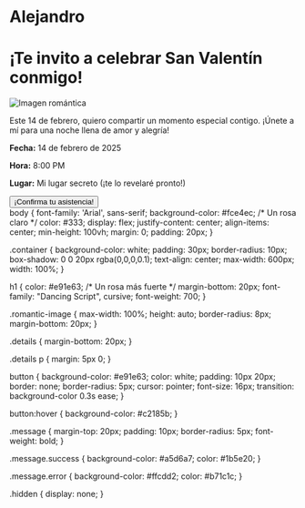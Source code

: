 # Alejandro
<!DOCTYPE html>
<html lang="es">
<head>
    <meta charset="UTF-8">
    <meta name="viewport" content="width=device-width, initial-scale=1.0">
    <title>¡Invitación de San Valentín!</title>
    <link rel="stylesheet" href="style.css">
    <link rel="preconnect" href="https://fonts.googleapis.com">
    <link rel="preconnect" href="https://fonts.gstatic.com" crossorigin>
    <link href="https://fonts.googleapis.com/css2?family=Dancing+Script:wght@400..700&display=swap" rel="stylesheet">
</head>
<body>
    <div class="container">
        <h1>¡Te invito a celebrar San Valentín conmigo!</h1>
        <img src="https://images.unsplash.com/photo-1519751138087-5c2a60c5631b?q=80&w=2070&auto=format&fit=crop&ixlib=rb-4.0.3&ixid=M3wxMjA3fDB8MHxwaG90by1wYWdlfHx8fGVufDB8fHx8fA%3D%3D" alt="Imagen romántica" class="romantic-image">
        <p>Este 14 de febrero, quiero compartir un momento especial contigo. ¡Únete a mí para una noche llena de amor y alegría!</p>
        <div class="details">
            <p><strong>Fecha:</strong> 14 de febrero de 2025</p>
            <p><strong>Hora:</strong> 8:00 PM</p>
            <p><strong>Lugar:</strong> Mi lugar secreto (¡te lo revelaré pronto!)</p>
        </div>
        <button id="rsvpButton">¡Confirma tu asistencia!</button>
        <div id="rsvpMessage" class="message hidden"></div>
    </div>
    <script src="script.js"></script>
</body>
</html>
body {
    font-family: 'Arial', sans-serif;
    background-color: #fce4ec; /* Un rosa claro */
    color: #333;
    display: flex;
    justify-content: center;
    align-items: center;
    min-height: 100vh;
    margin: 0;
    padding: 20px;
}

.container {
    background-color: white;
    padding: 30px;
    border-radius: 10px;
    box-shadow: 0 0 20px rgba(0,0,0,0.1);
    text-align: center;
    max-width: 600px;
    width: 100%;
}

h1 {
    color: #e91e63; /* Un rosa más fuerte */
    margin-bottom: 20px;
    font-family: "Dancing Script", cursive;
    font-weight: 700;
}

.romantic-image {
    max-width: 100%;
    height: auto;
    border-radius: 8px;
    margin-bottom: 20px;
}

.details {
    margin-bottom: 20px;
}

.details p {
    margin: 5px 0;
}

button {
    background-color: #e91e63;
    color: white;
    padding: 10px 20px;
    border: none;
    border-radius: 5px;
    cursor: pointer;
    font-size: 16px;
    transition: background-color 0.3s ease;
}

button:hover {
    background-color: #c2185b;
}

.message {
    margin-top: 20px;
    padding: 10px;
    border-radius: 5px;
    font-weight: bold;
}

.message.success {
    background-color: #a5d6a7;
    color: #1b5e20;
}

.message.error {
    background-color: #ffcdd2;
    color: #b71c1c;
}

.hidden {
    display: none;
}
